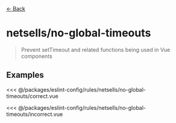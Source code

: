 [&#x2190; Back](./)
# netsells/no-global-timeouts <badge text="warn" type="warn" vertical="middle"/>

> Prevent setTimeout and related functions being used in Vue components


## Examples

<code-highlight>
 
<div slot="correct">

<<< @/packages/eslint-config/rules/netsells/no-global-timeouts/correct.vue

</div>

 
<div slot="incorrect">

<<< @/packages/eslint-config/rules/netsells/no-global-timeouts/incorrect.vue

</div>

 
</code-highlight>

